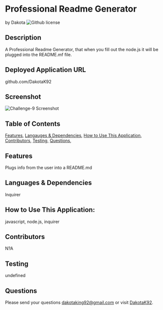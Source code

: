 # Professional Readme Generator
by Dakota
![Github license](https://img.shields.io/badge/license-MIT,Boost1.0,MPL2.0,BSD2-blue.svg)

## Description
A Professional Readme Generator, that when you fill out the node.js it will be plugged into the README.mf file.

## Deployed Application URL
github.com/DakotaK92

## Screenshot
![Challenge-9 Screenshot](https://github.com/DakotaK92/Challenge-9/assets/46942706/33e4b14b-8d83-42ae-b7f1-6c82d28a70d4)

## Table of Contents
[Features](#features),
[Langauges & Dependencies](#languagesanddependencies),
[How to Use This Application](#HowtoUseThisApplication),
[Contributors](#contributors),
[Testing](#testing),
[Questions](#questions),

## Features
Plugs info from the user into a README.md

## Languages & Dependencies
Inquirer

## How to Use This Application:
javascript, node.js, inquirer

## Contributors
N?A

## Testing
undefined

## Questions
Please send your questions dakotaking92@gmail.com or visit [DakotaK92](https://github.com/DakotaK92).
